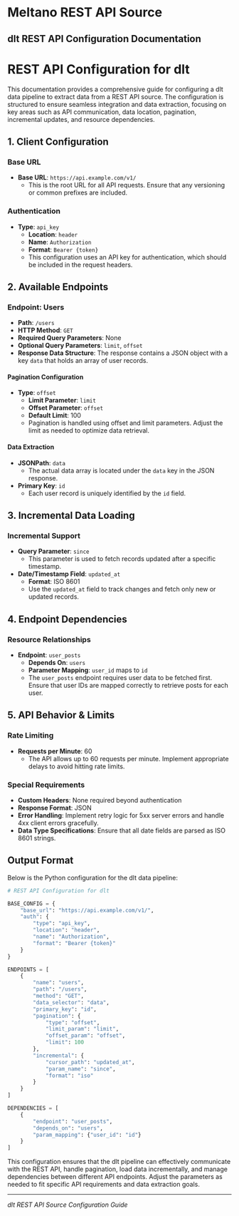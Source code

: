 # Meltano REST API Source

## dlt REST API Configuration Documentation

# REST API Configuration for dlt

This documentation provides a comprehensive guide for configuring a dlt data pipeline to extract data from a REST API source. The configuration is structured to ensure seamless integration and data extraction, focusing on key areas such as API communication, data location, pagination, incremental updates, and resource dependencies.

## 1. Client Configuration

### Base URL
- **Base URL**: `https://api.example.com/v1/`
  - This is the root URL for all API requests. Ensure that any versioning or common prefixes are included.

### Authentication
- **Type**: `api_key`
  - **Location**: `header`
  - **Name**: `Authorization`
  - **Format**: `Bearer {token}`
  - This configuration uses an API key for authentication, which should be included in the request headers.

## 2. Available Endpoints

### Endpoint: Users
- **Path**: `/users`
- **HTTP Method**: `GET`
- **Required Query Parameters**: None
- **Optional Query Parameters**: `limit`, `offset`
- **Response Data Structure**: The response contains a JSON object with a key `data` that holds an array of user records.

#### Pagination Configuration
- **Type**: `offset`
  - **Limit Parameter**: `limit`
  - **Offset Parameter**: `offset`
  - **Default Limit**: 100
  - Pagination is handled using offset and limit parameters. Adjust the limit as needed to optimize data retrieval.

#### Data Extraction
- **JSONPath**: `data`
  - The actual data array is located under the `data` key in the JSON response.
- **Primary Key**: `id`
  - Each user record is uniquely identified by the `id` field.

## 3. Incremental Data Loading

### Incremental Support
- **Query Parameter**: `since`
  - This parameter is used to fetch records updated after a specific timestamp.
- **Date/Timestamp Field**: `updated_at`
  - **Format**: ISO 8601
  - Use the `updated_at` field to track changes and fetch only new or updated records.

## 4. Endpoint Dependencies

### Resource Relationships
- **Endpoint**: `user_posts`
  - **Depends On**: `users`
  - **Parameter Mapping**: `user_id` maps to `id`
  - The `user_posts` endpoint requires user data to be fetched first. Ensure that user IDs are mapped correctly to retrieve posts for each user.

## 5. API Behavior & Limits

### Rate Limiting
- **Requests per Minute**: 60
  - The API allows up to 60 requests per minute. Implement appropriate delays to avoid hitting rate limits.

### Special Requirements
- **Custom Headers**: None required beyond authentication
- **Response Format**: JSON
- **Error Handling**: Implement retry logic for 5xx server errors and handle 4xx client errors gracefully.
- **Data Type Specifications**: Ensure that all date fields are parsed as ISO 8601 strings.

## Output Format

Below is the Python configuration for the dlt data pipeline:

```python
# REST API Configuration for dlt

BASE_CONFIG = {
    "base_url": "https://api.example.com/v1/",
    "auth": {
        "type": "api_key",
        "location": "header",
        "name": "Authorization",
        "format": "Bearer {token}"
    }
}

ENDPOINTS = [
    {
        "name": "users",
        "path": "/users",
        "method": "GET",
        "data_selector": "data",
        "primary_key": "id",
        "pagination": {
            "type": "offset",
            "limit_param": "limit",
            "offset_param": "offset",
            "limit": 100
        },
        "incremental": {
            "cursor_path": "updated_at",
            "param_name": "since",
            "format": "iso"
        }
    }
]

DEPENDENCIES = [
    {
        "endpoint": "user_posts", 
        "depends_on": "users",
        "param_mapping": {"user_id": "id"}
    }
]
```

This configuration ensures that the dlt pipeline can effectively communicate with the REST API, handle pagination, load data incrementally, and manage dependencies between different API endpoints. Adjust the parameters as needed to fit specific API requirements and data extraction goals.

---
*dlt REST API Source Configuration Guide*